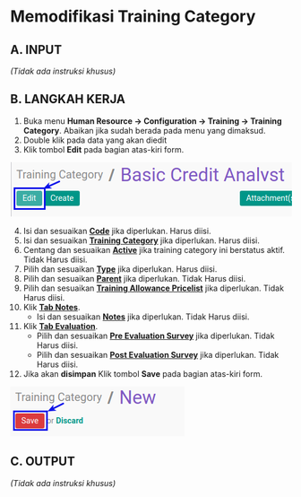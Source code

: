 # Memodifikasi Training Category

## A. INPUT

*(Tidak ada instruksi khusus)*

## B. LANGKAH KERJA

1. Buka menu **Human Resource -> Configuration -> Training -> Training Category**. Abaikan jika sudah berada pada menu yang dimaksud.
2. Double klik pada data yang akan diedit
3. Klik tombol **Edit** pada bagian atas-kiri form.

![](../../img/training-category/tombol-edit.png)

4. Isi dan sesuaikan **[Code](./penjelasan.md#field-code)** jika diperlukan. Harus diisi.
5. Isi dan sesuaikan **[Training Category](./penjelasan.md#field-training-category)** jika diperlukan. Harus diisi.
6. Centang dan sesuaikan **[Active](./penjelasan.md#field-active)** jika training category ini berstatus aktif. Tidak Harus diisi.
7. Pilih dan sesuaikan **[Type](./penjelasan.md#field-type)** jika diperlukan. Harus diisi.
8. Pilih dan sesuaikan **[Parent](./penjelasan.md#field-parent)** jika diperlukan. Tidak Harus diisi.
9. Pilih dan sesuaikan **[Training Allowance Pricelist](./penjelasan.md#field-allowance)** jika diperlukan. Tidak Harus diisi.
10. Klik **[Tab Notes](./penjelasan.md#tab-note)**.
    - Isi dan sesuaikan **[Notes](./penjelasan.md#field-note)** jika diperlukan. Tidak Harus diisi.
11. Klik **[Tab Evaluation](./penjelasan.md#tab-evaluation)**.
    - Pilih dan sesuaikan **[Pre Evaluation Survey](./penjelasan.md#field-pre-evaluation)** jika diperlukan. Tidak Harus diisi.
    - Pilih dan sesuaikan **[Post Evaluation Survey](./penjelasan.md#field-post-evaluation)** jika diperlukan. Tidak Harus diisi.
12. Jika akan **disimpan** Klik tombol **Save** pada bagian atas-kiri form.

![](../../img/training-category/tombol-save.png)

## C. OUTPUT

*(Tidak ada instruksi khusus)*
